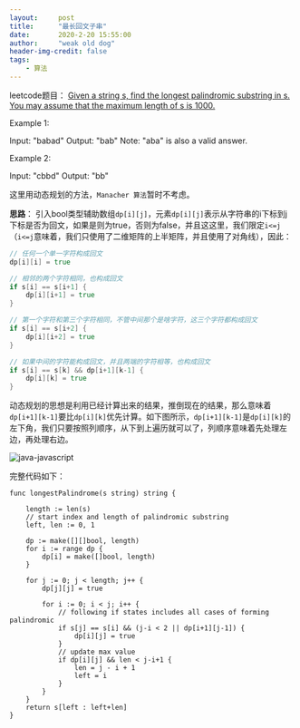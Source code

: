 ```yaml
---
layout:     post
title:      "最长回文子串"
date:       2020-2-20 15:55:00
author:     "weak old dog"
header-img-credit: false
tags:
    - 算法
---
```


leetcode题目：
[Given a string s, find the longest palindromic substring in s. You may assume that the maximum length of s is 1000.](https://leetcode-cn.com/problems/longest-palindromic-substring)

Example 1:

Input: "babad"
Output: "bab"
Note: "aba" is also a valid answer.

Example 2:

Input: "cbbd"
Output: "bb"

这里用动态规划的方法，`Manacher 算法`暂时不考虑。

**思路**：
引入bool类型辅助数组`dp[i][j]`，元素`dp[i][j]`表示从字符串的i下标到j下标是否为回文，如果是则为true，否则为false，并且这这里，我们限定`i<=j`（`i<=j`意味着，我们只使用了二维矩阵的上半矩阵，并且使用了对角线），因此：
```go
// 任何一个单一字符构成回文
dp[i][i] = true

// 相邻的两个字符相同，也构成回文
if s[i] == s[i+1] {
	dp[i][i+1] = true 
}

// 第一个字符和第三个字符相同，不管中间那个是啥字符，这三个字符都构成回文
if s[i] == s[i+2] {
	dp[i][i+2] = true
}

// 如果中间的字符能构成回文，并且两端的字符相等，也构成回文
if s[i] == s[k] && dp[i+1][k-1] {
	dp[i][k] = true
}
```
动态规划的思想是利用已经计算出来的结果，推倒现在的结果，那么意味着`dp[i+1][k-1]`要比`dp[i][k]`优先计算。如下图所示，`dp[i+1][k-1]`是`dp[i][k]`的左下角，我们只要按照列顺序，从下到上遍历就可以了，列顺序意味着先处理左边，再处理右边。

![java-javascript](/img/in-post/longestPS/Picture1.png)

完整代码如下：
```golang
func longestPalindrome(s string) string {

	length := len(s)
	// start index and length of palindromic substring
	left, len := 0, 1

	dp := make([][]bool, length)
	for i := range dp {
		dp[i] = make([]bool, length)
	}

	for j := 0; j < length; j++ {
		dp[j][j] = true

		for i := 0; i < j; i++ {
			// following if states includes all cases of forming palindromic
			if s[j] == s[i] && (j-i < 2 || dp[i+1][j-1]) {
				dp[i][j] = true
			}
			// update max value
			if dp[i][j] && len < j-i+1 {
				len = j - i + 1
				left = i
			}
		}
	}
	return s[left : left+len]
}
```
